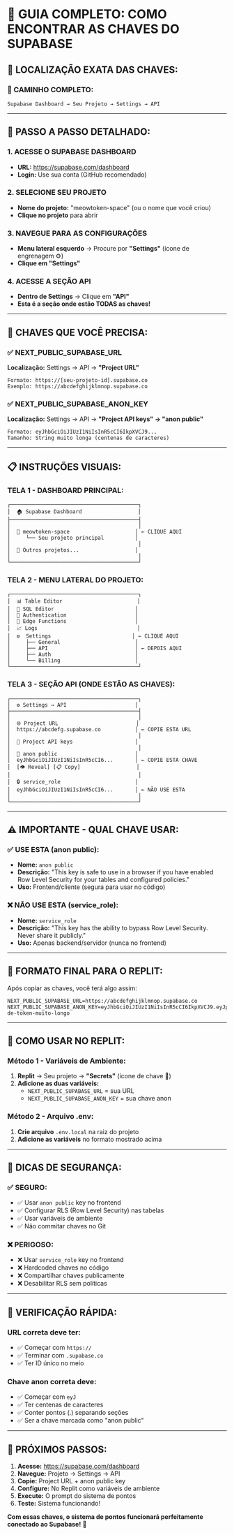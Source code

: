 # 🔑 GUIA COMPLETO: COMO ENCONTRAR AS CHAVES DO SUPABASE

## 🎯 **LOCALIZAÇÃO EXATA DAS CHAVES:**

### **📍 CAMINHO COMPLETO:**
```
Supabase Dashboard → Seu Projeto → Settings → API
```

---

## 🚀 **PASSO A PASSO DETALHADO:**

### **1. ACESSE O SUPABASE DASHBOARD**
- **URL:** https://supabase.com/dashboard
- **Login:** Use sua conta (GitHub recomendado)

### **2. SELECIONE SEU PROJETO**
- **Nome do projeto:** "meowtoken-space" (ou o nome que você criou)
- **Clique no projeto** para abrir

### **3. NAVEGUE PARA AS CONFIGURAÇÕES**
- **Menu lateral esquerdo** → Procure por **"Settings"** (ícone de engrenagem ⚙️)
- **Clique em "Settings"**

### **4. ACESSE A SEÇÃO API**
- **Dentro de Settings** → Clique em **"API"**
- **Esta é a seção onde estão TODAS as chaves!**

---

## 🔑 **CHAVES QUE VOCÊ PRECISA:**

### **✅ NEXT_PUBLIC_SUPABASE_URL**
**Localização:** Settings → API → **"Project URL"**
```
Formato: https://[seu-projeto-id].supabase.co
Exemplo: https://abcdefghijklmnop.supabase.co
```

### **✅ NEXT_PUBLIC_SUPABASE_ANON_KEY**
**Localização:** Settings → API → **"Project API keys" → "anon public"**
```
Formato: eyJhbGciOiJIUzI1NiIsInR5cCI6IkpXVCJ9...
Tamanho: String muito longa (centenas de caracteres)
```

---

## 📋 **INSTRUÇÕES VISUAIS:**

### **TELA 1 - DASHBOARD PRINCIPAL:**
```
┌─────────────────────────────────────────┐
│  🏠 Supabase Dashboard                  │
├─────────────────────────────────────────┤
│                                         │
│  📁 meowtoken-space                     │ ← CLIQUE AQUI
│     └── Seu projeto principal          │
│                                         │
│  📁 Outros projetos...                  │
│                                         │
└─────────────────────────────────────────┘
```

### **TELA 2 - MENU LATERAL DO PROJETO:**
```
┌─────────────────────────────────────────┐
│  📊 Table Editor                        │
│  📝 SQL Editor                          │
│  🔐 Authentication                      │
│  📡 Edge Functions                      │
│  📈 Logs                                │
│  ⚙️  Settings                          │ ← CLIQUE AQUI
│     ├── General                        │
│     ├── API                            │ ← DEPOIS AQUI
│     ├── Auth                           │
│     └── Billing                        │
└─────────────────────────────────────────┘
```

### **TELA 3 - SEÇÃO API (ONDE ESTÃO AS CHAVES):**
```
┌─────────────────────────────────────────┐
│  ⚙️ Settings → API                      │
├─────────────────────────────────────────┤
│                                         │
│  🌐 Project URL                         │
│  https://abcdefg.supabase.co           │ ← COPIE ESTA URL
│                                         │
│  🔑 Project API keys                    │
│                                         │
│  📖 anon public                         │
│  eyJhbGciOiJIUzI1NiIsInR5cCI6...       │ ← COPIE ESTA CHAVE
│  [👁️ Reveal] [📋 Copy]                  │
│                                         │
│  🔒 service_role                        │
│  eyJhbGciOiJIUzI1NiIsInR5cCI6...       │ ← NÃO USE ESTA
│                                         │
└─────────────────────────────────────────┘
```

---

## ⚠️ **IMPORTANTE - QUAL CHAVE USAR:**

### **✅ USE ESTA (anon public):**
- **Nome:** `anon public`
- **Descrição:** "This key is safe to use in a browser if you have enabled Row Level Security for your tables and configured policies."
- **Uso:** Frontend/cliente (segura para usar no código)

### **❌ NÃO USE ESTA (service_role):**
- **Nome:** `service_role`
- **Descrição:** "This key has the ability to bypass Row Level Security. Never share it publicly."
- **Uso:** Apenas backend/servidor (nunca no frontend)

---

## 📝 **FORMATO FINAL PARA O REPLIT:**

Após copiar as chaves, você terá algo assim:

```env
NEXT_PUBLIC_SUPABASE_URL=https://abcdefghijklmnop.supabase.co
NEXT_PUBLIC_SUPABASE_ANON_KEY=eyJhbGciOiJIUzI1NiIsInR5cCI6IkpXVCJ9.eyJpc3MiOiJzdXBhYmFzZSIsInJlZiI6ImFiY2RlZmdoaWprbG1ub3AiLCJyb2xlIjoiYW5vbiIsImlhdCI6MTYzNjU0ODAwMCwiZXhwIjoxOTUyMTI0MDAwfQ.exemplo-de-token-muito-longo
```

---

## 🔧 **COMO USAR NO REPLIT:**

### **Método 1 - Variáveis de Ambiente:**
1. **Replit** → Seu projeto → **"Secrets"** (ícone de chave 🔑)
2. **Adicione as duas variáveis:**
   - `NEXT_PUBLIC_SUPABASE_URL` = sua URL
   - `NEXT_PUBLIC_SUPABASE_ANON_KEY` = sua chave anon

### **Método 2 - Arquivo .env:**
1. **Crie arquivo** `.env.local` na raiz do projeto
2. **Adicione as variáveis** no formato mostrado acima

---

## 🚨 **DICAS DE SEGURANÇA:**

### **✅ SEGURO:**
- ✅ Usar `anon public` key no frontend
- ✅ Configurar RLS (Row Level Security) nas tabelas
- ✅ Usar variáveis de ambiente
- ✅ Não commitar chaves no Git

### **❌ PERIGOSO:**
- ❌ Usar `service_role` key no frontend
- ❌ Hardcoded chaves no código
- ❌ Compartilhar chaves publicamente
- ❌ Desabilitar RLS sem políticas

---

## 🎯 **VERIFICAÇÃO RÁPIDA:**

### **URL correta deve ter:**
- ✅ Começar com `https://`
- ✅ Terminar com `.supabase.co`
- ✅ Ter ID único no meio

### **Chave anon correta deve:**
- ✅ Começar com `eyJ`
- ✅ Ter centenas de caracteres
- ✅ Conter pontos (.) separando seções
- ✅ Ser a chave marcada como "anon public"

---

## 🚀 **PRÓXIMOS PASSOS:**

1. **Acesse:** https://supabase.com/dashboard
2. **Navegue:** Projeto → Settings → API
3. **Copie:** Project URL + anon public key
4. **Configure:** No Replit como variáveis de ambiente
5. **Execute:** O prompt do sistema de pontos
6. **Teste:** Sistema funcionando!

**Com essas chaves, o sistema de pontos funcionará perfeitamente conectado ao Supabase!** 🎉

